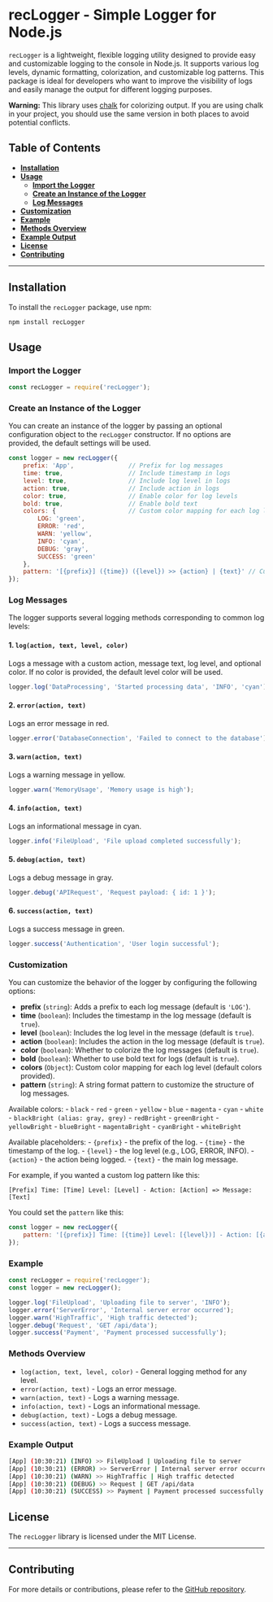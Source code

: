 # recLogger - Simple Logger for Node.js

`recLogger` is a lightweight, flexible logging utility designed to provide easy and customizable logging to the console in Node.js. It supports various log levels, dynamic formatting, colorization, and customizable log patterns. This package is ideal for developers who want to improve the visibility of logs and easily manage the output for different logging purposes.

**Warning:** This library uses [chalk](https://www.npmjs.com/package/chalk) for colorizing output. If you are using chalk in your project, you should use the same version in both places to avoid potential conflicts.

## Table of Contents

- [**Installation**](#installation)
- [**Usage**](#usage)
  - [**Import the Logger**](#import-the-logger)
  - [**Create an Instance of the Logger**](#create-an-instance-of-the-logger)
  - [**Log Messages**](#log-messages)
- [**Customization**](#customization)
- [**Example**](#example)
- [**Methods Overview**](#methods-overview)
- [**Example Output**](#example-output)
- [**License**](#license)
- [**Contributing**](#contributing)


---

## Installation

To install the `recLogger` package, use npm:

```bash
npm install recLogger
```

## Usage

### Import the Logger

```javascript
const recLogger = require('recLogger');
```

### Create an Instance of the Logger

You can create an instance of the logger by passing an optional configuration object to the `recLogger` constructor. If no options are provided, the default settings will be used.

```javascript
const logger = new recLogger({
    prefix: 'App',               // Prefix for log messages
    time: true,                  // Include timestamp in logs
    level: true,                 // Include log level in logs
    action: true,                // Include action in logs
    color: true,                 // Enable color for log levels
    bold: true,                  // Enable bold text
    colors: {                    // Custom color mapping for each log level
        LOG: 'green',
        ERROR: 'red',
        WARN: 'yellow',
        INFO: 'cyan',
        DEBUG: 'gray',
        SUCCESS: 'green'
    },
    pattern: '[{prefix}] ({time}) ({level}) >> {action} | {text}' // Custom log message pattern
});
```

### Log Messages

The logger supports several logging methods corresponding to common log levels:

#### 1. `log(action, text, level, color)`

Logs a message with a custom action, message text, log level, and optional color. If no color is provided, the default level color will be used.

```javascript
logger.log('DataProcessing', 'Started processing data', 'INFO', 'cyan');
```

#### 2. `error(action, text)`

Logs an error message in red.

```javascript
logger.error('DatabaseConnection', 'Failed to connect to the database');
```

#### 3. `warn(action, text)`

Logs a warning message in yellow.

```javascript
logger.warn('MemoryUsage', 'Memory usage is high');
```

#### 4. `info(action, text)`

Logs an informational message in cyan.

```javascript
logger.info('FileUpload', 'File upload completed successfully');
```

#### 5. `debug(action, text)`

Logs a debug message in gray.

```javascript
logger.debug('APIRequest', 'Request payload: { id: 1 }');
```

#### 6. `success(action, text)`

Logs a success message in green.

```javascript
logger.success('Authentication', 'User login successful');
```

### Customization

You can customize the behavior of the logger by configuring the following options:

- **prefix** (`string`): Adds a prefix to each log message (default is `'LOG'`).
- **time** (`boolean`): Includes the timestamp in the log message (default is `true`).
- **level** (`boolean`): Includes the log level in the message (default is `true`).
- **action** (`boolean`): Includes the action in the log message (default is `true`).
- **color** (`boolean`): Whether to colorize the log messages (default is `true`).
- **bold** (`boolean`): Whether to use bold text for logs (default is `true`).
- **colors** (`Object`): Custom color mapping for each log level (default colors provided).
- **pattern** (`string`): A string format pattern to customize the structure of log messages. 

Available colors:
    - `black`
    - `red`
    - `green`
    - `yellow`
    - `blue`
    - `magenta`
    - `cyan`
    - `white`
    - `blackBright (alias: gray, grey)`
    - `redBright`
    - `greenBright`
    - `yellowBright`
    - `blueBright`
    - `magentaBright`
    - `cyanBright`
    - `whiteBright`

Available placeholders:
    - `{prefix}` - the prefix of the log.
    - `{time}` - the timestamp of the log.
    - `{level}` - the log level (e.g., LOG, ERROR, INFO).
    - `{action}` - the action being logged.
    - `{text}` - the main log message.

For example, if you wanted a custom log pattern like this:
```
[Prefix] Time: [Time] Level: [Level] - Action: [Action] => Message: [Text]
```

You could set the `pattern` like this:

```javascript
const logger = new recLogger({
    pattern: '[{prefix}] Time: [{time}] Level: [{level})] - Action: [{action}] => Message: [{text}]'
});
```

### Example

```javascript
const recLogger = require('recLogger');
const logger = new recLogger();

logger.log('FileUpload', 'Uploading file to server', 'INFO');
logger.error('ServerError', 'Internal server error occurred');
logger.warn('HighTraffic', 'High traffic detected');
logger.debug('Request', 'GET /api/data');
logger.success('Payment', 'Payment processed successfully');
```

### Methods Overview

- `log(action, text, level, color)` - General logging method for any level.
- `error(action, text)` - Logs an error message.
- `warn(action, text)` - Logs a warning message.
- `info(action, text)` - Logs an informational message.
- `debug(action, text)` - Logs a debug message.
- `success(action, text)` - Logs a success message.

### Example Output

```bash
[App] (10:30:21) (INFO) >> FileUpload | Uploading file to server
[App] (10:30:21) (ERROR) >> ServerError | Internal server error occurred
[App] (10:30:21) (WARN) >> HighTraffic | High traffic detected
[App] (10:30:21) (DEBUG) >> Request | GET /api/data
[App] (10:30:21) (SUCCESS) >> Payment | Payment processed successfully
```

## License

The `recLogger` library is licensed under the MIT License.

---

## Contributing

For more details or contributions, please refer to the [GitHub repository](https://github.com/KoldaN1/recLogger).